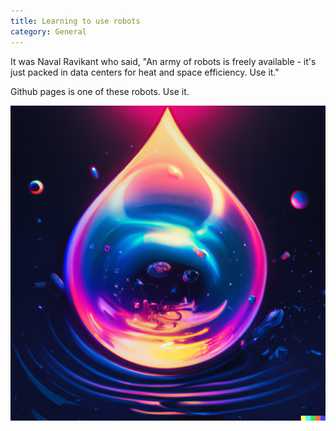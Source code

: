 ```yaml
---
title: Learning to use robots
category: General
---
```


It was Naval Ravikant who said, "An army of robots is freely available - it's just packed in data centers for heat and space efficiency. Use it."

<!-- more -->

Github pages is one of these robots. Use it.

![image](/assets/galaxy.png)
